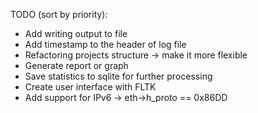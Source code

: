  TODO (sort by priority):
 - Add writing output to file
 - Add timestamp to the header of log file
 - Refactoring projects structure -> make it more flexible
 - Generate report or graph
 - Save statistics to sqlite for further processing
 - Create user interface with FLTK
 - Add support for IPv6 -> eth->h_proto == 0x86DD
